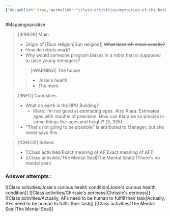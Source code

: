 ```yaml
---
{"dg-publish":true,"permalink":"/class-activities/mysteries-of-the-book/"}
---
```


#Mappingnarrative  

>[!ERROR] Main
> - Origin of [[Sun religion\|Sun religion]]
> ~~What does AF mean exactly?~~
> - How do robots work?
> - Why would someone program biases in a robot that is supposed to raise young teenagers?
>> [!WARNING] The house
>> - Josie's health
>> - The mom

>[!INFO] Curiosities
> - What on earth is the RPO Building?
>   - Klara: 
>    I'm not good at estimating ages.
>    Also Klara: 
>    Estimates ages with months of precision.
>    How can Klara be so precise in some things like ages and height? (3, 335)
>- "That's not going to be possible" is attributed to Manager, but she never says this.

>[!CHECK] Solved
>- [[Class activities/Exact meaning of AF\|Exact meaning of AF]]
>- [[Class activities/The Mental Seal\|The Mental Seal]] 
> (There's no mental seal)

### Answer attempts :
[[Class activities/Josie's curious health condition\|Josie's curious health condition]]
[[Class activities/Chrissie's eeriness\|Chrissie's eeriness]]
[[Class activities/Actually, AFs need to be human to fulfill their task\|Actually, AFs need to be human to fulfill their task]]
[[Class activities/The Mental Seal\|The Mental Seal]]